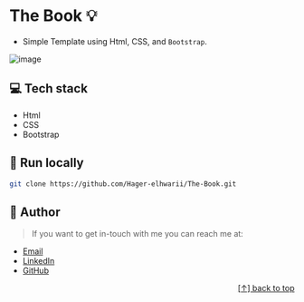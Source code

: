 # The Book :bulb: 
- Simple Template using Html, CSS, and `Bootstrap`.
  
<a name="readme-top"></a>
![image](https://github.com/Hager-elhwarii/The-Book/assets/80959882/a588ea15-7308-4b3d-b328-ab4fa8868809)

## 💻 Tech stack

- Html
- CSS
- Bootstrap

##  🔐 Run locally 

```bash
git clone https://github.com/Hager-elhwarii/The-Book.git
```

## 🦄   Author
> If you want to get in-touch with me you can reach me at:

-  [Email](http://hager.a.elhawary@gmail.com/)
-  [LinkedIn](https://www.linkedin.com/in/hager-omar-elhawary/)
-  [GitHub](https://github.com/Hager-elhwarii)

  <p align="right"><a href="#readme-top">[↑] back to top</a></p>
